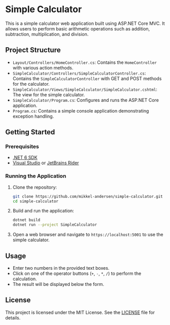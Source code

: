 # Simple Calculator

This is a simple calculator web application built using ASP.NET Core MVC. It allows users to perform basic arithmetic operations such as addition, subtraction, multiplication, and division.

## Project Structure

- `Layout/Controllers/HomeController.cs`: Contains the `HomeController` with various action methods.
- `SimpleCalculator/Controllers/SimpleCalculatorController.cs`: Contains the `SimpleCalculatorController` with GET and POST methods for the calculator.
- `SimpleCalculator/Views/SimpleCalculator/SimpleCalculator.cshtml`: The view for the simple calculator.
- `SimpleCalculator/Program.cs`: Configures and runs the ASP.NET Core application.
- `Program.cs`: Contains a simple console application demonstrating exception handling.

## Getting Started

### Prerequisites

- [.NET 6 SDK](https://dotnet.microsoft.com/download/dotnet/6.0)
- [Visual Studio](https://visualstudio.microsoft.com/) or [JetBrains Rider](https://www.jetbrains.com/rider/)

### Running the Application

1. Clone the repository:
    ```sh
    git clone https://github.com/mikkel-andersen/simple-calculator.git
    cd simple-calculator
    ```

2. Build and run the application:
    ```sh
    dotnet build
    dotnet run --project SimpleCalculator
    ```

3. Open a web browser and navigate to `https://localhost:5001` to use the simple calculator.

## Usage

- Enter two numbers in the provided text boxes.
- Click on one of the operator buttons (`+`, `-`, `*`, `/`) to perform the calculation.
- The result will be displayed below the form.

## License

This project is licensed under the MIT License. See the [LICENSE](LICENSE) file for details.